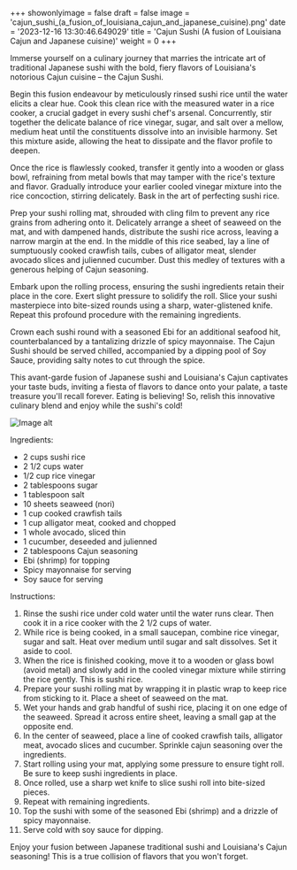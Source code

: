 +++ 
showonlyimage = false 
draft = false 
image = 'cajun_sushi_(a_fusion_of_louisiana_cajun_and_japanese_cuisine).png'
date = '2023-12-16 13:30:46.649029' 
title = 'Cajun Sushi (A fusion of Louisiana Cajun and Japanese cuisine)' 
weight = 0
+++ 

<!--more-->
 
Immerse yourself on a culinary journey that marries the intricate art of traditional Japanese sushi with the bold, fiery flavors of Louisiana's notorious Cajun cuisine – the Cajun Sushi.

Begin this fusion endeavour by meticulously rinsed sushi rice until the water elicits a clear hue. Cook this clean rice with the measured water in a rice cooker, a crucial gadget in every sushi chef's arsenal. Concurrently, stir together the delicate balance of rice vinegar, sugar, and salt over a mellow, medium heat until the constituents dissolve into an invisible harmony. Set this mixture aside, allowing the heat to dissipate and the flavor profile to deepen.

Once the rice is flawlessly cooked, transfer it gently into a wooden or glass bowl, refraining from metal bowls that may tamper with the rice's texture and flavor. Gradually introduce your earlier cooled vinegar mixture into the rice concoction, stirring delicately. Bask in the art of perfecting sushi rice.

Prep your sushi rolling mat, shrouded with cling film to prevent any rice grains from adhering onto it. Delicately arrange a sheet of seaweed on the mat, and with dampened hands, distribute the sushi rice across, leaving a narrow margin at the end. In the middle of this rice seabed, lay a line of sumptuously cooked crawfish tails, cubes of alligator meat, slender avocado slices and julienned cucumber. Dust this medley of textures with a generous helping of Cajun seasoning.

Embark upon the rolling process, ensuring the sushi ingredients retain their place in the core. Exert slight pressure to solidify the roll. Slice your sushi masterpiece into bite-sized rounds using a sharp, water-glistened knife. Repeat this profound procedure with the remaining ingredients. 

Crown each sushi round with a seasoned Ebi for an additional seafood hit, counterbalanced by a tantalizing drizzle of spicy mayonnaise. The Cajun Sushi should be served chilled, accompanied by a dipping pool of Soy Sauce, providing salty notes to cut through the spice. 

This avant-garde fusion of Japanese sushi and Louisiana's Cajun captivates your taste buds, inviting a fiesta of flavors to dance onto your palate, a taste treasure you'll recall forever. Eating is believing! So, relish this innovative culinary blend and enjoy while the sushi's cold! 

![Image alt](/cajun_sushi_(a_fusion_of_louisiana_cajun_and_japanese_cuisine).png '300px')

Ingredients: 

- 2 cups sushi rice
- 2 1/2 cups water
- 1/2 cup rice vinegar
- 2 tablespoons sugar
- 1 tablespoon salt
- 10 sheets seaweed (nori)
- 1 cup cooked crawfish tails
- 1 cup alligator meat, cooked and chopped
- 1 whole avocado, sliced thin
- 1 cucumber, deseeded and julienned
- 2 tablespoons Cajun seasoning
- Ebi (shrimp) for topping 
- Spicy mayonnaise for serving
- Soy sauce for serving

Instructions:

1. Rinse the sushi rice under cold water until the water runs clear. Then cook it in a rice cooker with the 2 1/2 cups of water.
2. While rice is being cooked, in a small saucepan, combine rice vinegar, sugar and salt. Heat over medium until sugar and salt dissolves. Set it aside to cool.
3. When the rice is finished cooking, move it to a wooden or glass bowl (avoid metal) and slowly add in the cooled vinegar mixture while stirring the rice gently. This is sushi rice.
4. Prepare your sushi rolling mat by wrapping it in plastic wrap to keep rice from sticking to it. Place a sheet of seaweed on the mat.
5. Wet your hands and grab handful of sushi rice, placing it on one edge of the seaweed. Spread it across entire sheet, leaving a small gap at the opposite end.
6. In the center of seaweed, place a line of cooked crawfish tails, alligator meat, avocado slices and cucumber. Sprinkle cajun seasoning over the ingredients.
7. Start rolling using your mat, applying some pressure to ensure tight roll. Be sure to keep sushi ingredients in place.
8. Once rolled, use a sharp wet knife to slice sushi roll into bite-sized pieces.
9. Repeat with remaining ingredients.
10. Top the sushi with some of the seasoned Ebi (shrimp) and a drizzle of spicy mayonnaise.
11. Serve cold with soy sauce for dipping.

Enjoy your fusion between Japanese traditional sushi and Louisiana's Cajun seasoning! This is a true collision of flavors that you won't forget.
